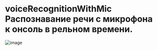 # voiceRecognitionWithMic Распознавание речи с микрофона к онсоль в рельном времени.
![image](https://user-images.githubusercontent.com/108462820/209562023-89ee1761-8756-4202-a996-5d9ed7bdf9fb.png)
